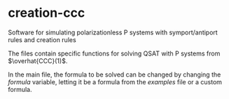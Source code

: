 # creation-ccc
Software for simulating polarizationless P systems with symport/antiport rules and creation rules

The files contain specific functions for solving QSAT with P systems from $\overhat{CCC}(1)$.

In the main file, the formula to be solved can be changed by changing the $formula$ variable, letting it be a formula from the _examples_ file or a custom formula.
